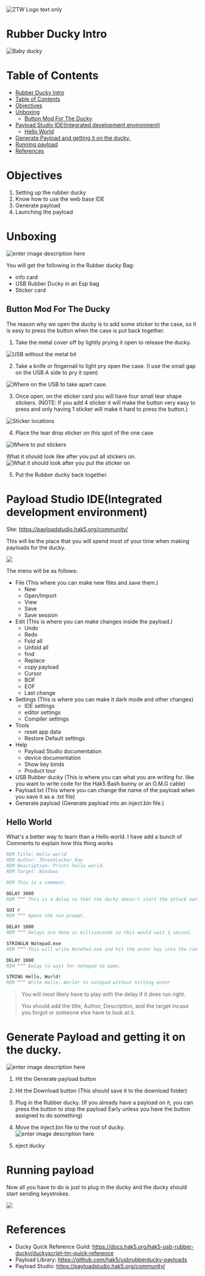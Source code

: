 ![ZTW Logo text only](../Assets/ZTW_Logos_Text_only_light_wo_TL_500x185.png)

# Rubber Ducky Intro

![Baby ducky](../Assets/Intro_to_Rubber_ducky/baby_ducky_200x200.png)

# Table of Contents

- [Rubber Ducky Intro](#rubber-ducky-intro)
- [Table of Contents](#table-of-contents)
- [Objectives](#objectives)
- [Unboxing](#unboxing)
  - [Button Mod For The Ducky](#button-mod-for-the-ducky)
- [Payload Studio IDE(Integrated development environment)](#payload-studio-ideintegrated-development-environment)
  - [Hello World](#hello-world)
- [Generate Payload and getting it on the ducky.](#generate-payload-and-getting-it-on-the-ducky)
- [Running payload](#running-payload)
- [References](#references)

# Objectives

1. Setting up the rubber ducky
2. Know how to use the web base IDE
3. Generate payload
4. Launching the payload

# Unboxing

![enter image description here](../Assets/Intro_to_Rubber_ducky/Screenshot_2024-01-26_150431.png)

You will get the following in the Rubber ducky Bag:

- info card
- USB Rubber Ducky in an Esp bag
- Sticker card

## Button Mod For The Ducky

The reason why we open the ducky is to add some sticker to the case, so it is
easy to press the button when the case is put back together.

1. Take the metal cover off by lightly prying it open to release the ducky.

  ![USB without the metal bit](../Assets/Intro_to_Rubber_ducky/Screenshot_2024-01-26_150513.png)

2. Take a knife or fingernail to light pry open the case. (I use the small gap
  on the USB A side to pry it open)

  ![Where on the USB to take apart case.](../Assets/Intro_to_Rubber_ducky/Screenshot_2024-01-26_150500.png)

3. Once open, on the sticker card you will have four small tear shape stickers.
  (NOTE: If you add 4 sticker it will make the button very easy to press and
  only having 1 sticker will make it hard to press the button.)

  ![Sticker locations](../Assets/Intro_to_Rubber_ducky/Screenshot_2024-01-26_150538.png)

4. Place the tear drop sticker on this spot of the one case

  ![Where to put stickers](../Assets/Intro_to_Rubber_ducky/Screenshot_2024-02-15_183919.png)

  What it should look like after you put all stickers on.
  ![What it should look after you put the sticker on](../Assets/Intro_to_Rubber_ducky/Screenshot_2024-02-15_183946.png) 

5. Put the Rubber ducky back together.

# Payload Studio IDE(Integrated development environment)

Site: https://payloadstudio.hak5.org/community/

This will be the place that you will spend most of your time when making
payloads for the ducky.

![](../Assets/Intro_to_Rubber_ducky/Screenshot_2024-01-26_155329.png)

The menu will be as follows:

- File (This where you can make new files and save them.)
  -	New
  - Open/Import
  - View
  - Save
  - Save session
- Edit (This is where you can make changes inside the payload.)
	- Undo
	- Redo
	- Fold all
	- Unfold all
	- find
	- Replace
	- copy payload
	- Cursor
	- BOF
	- EOF
	- Last change
- Settings (This is where you can make it dark mode and other changes)
	- IDE settings
	- editor settings
	- Compiler settings
- Tools
	- reset app data
	- Restore Default settings
- Help
	- Payload Studio documentation
	- device documentation
	- Show key binds
	- Product tour
- USB Rubber ducky (This is where you can what you are writing for. like you
  want to write code for the Hak5 Bash bunny or an O.M.G cable)
- Payload.txt (This where you can change the name of the payload when you save
  it as a .txt file)
- Generate payload (Generate payload into an inject.bin file.)

## Hello World

What's a better way to learn than a Hello world.
I have add a bunch of Comments to explain how this thing works

```bat
REM Title: Hello world
REM Author: ThreatLocker_Ray
REM Description: Prints hello world.
REM Target: Windows

REM This is a comment.

DELAY 3000
REM ^^^ This is a delay so that the ducky doesn't start the attack early when you plug it in. This Delay waits 3 seconds.

GUI r
REM ^^^ Opens the run prompt.

DELAY 1000
REM ^^^ Delays are done in milliseconds so this would wait 1 second.

STRINGLN Notepad.exe
REM ^^^ This will write NotePad.exe and hit the enter key into the run prompt.

DELAY 1000
REM ^^^ Delay to wait for notepad to open.

STRING Hello, World!
REM ^^^ Write Hello, World! to notepad without hitting enter
```

> You will most likely have to play with the delay if it does run right.
>
> You should add the title, Author, Description, and the target incase you
> forgot or someone else have to look at it.

# Generate Payload and getting it on the ducky.

![enter image description here](../Assets/Intro_to_Rubber_ducky/Screenshot_2024-02-13_101649.png)

1. Hit the Generate payload button
2. Hit the Download button (This should save it to the download folder)
3. Plug in the Rubber ducky. (If you already have a payload on it, you can
  press the button to stop the payload Early unless you have the button
  assigned to do something)
4. Move the inject.bin file to the root of ducky.
  ![enter image description here](../Assets/Intro_to_Rubber_ducky/Screenshot_2024-01-26_150707.png)

5. eject ducky

# Running payload

Now all you have to do is just to plug in the ducky and the ducky should start
sending keystrokes.

![](../Assets/Intro_to_Rubber_ducky/Screenshot_2024-01-26_150640.png)

# References

* Ducky Quick Reference Guild: https://docs.hak5.org/hak5-usb-rubber-ducky/duckyscript-tm-quick-reference
* Payload Library: https://github.com/hak5/usbrubberducky-payloads
* Payload Studio: https://payloadstudio.hak5.org/community/
